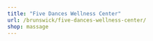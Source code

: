 ```yaml
---
title: "Five Dances Wellness Center"
url: /brunswick/five-dances-wellness-center/
shop: massage
---
```

